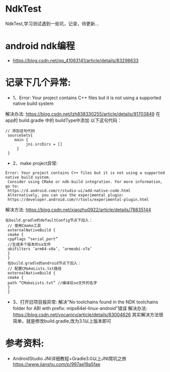 # NdkTest
NdkTest,学习测试遇到一些坑，记录，待更新...

 # android ndk编程
 * https://blog.csdn.net/qq_41063141/article/details/83298633

 # 记录下几个异常:
 * 1、Error: Your project contains C++ files but it is not using a supported native build system
 
 解决办法: https://blog.csdn.net/lzh838330255/article/details/81703849
   在app的 build.gradle 中的 buildType中添加 以下这句代码：
 ```
 // 添加这句代码
  sourceSets{
     main {
          jni.srcDirs = []
      }
  }
 ```

 * 2、make project异常:
 ```
 Error: Your project contains C++ files but it is not using a supported native build system.
  Consider using CMake or ndk-build integration. For more information, go to:
  https://d.android.com/r/studio-ui/add-native-code.html
  Alternatively, you can use the experimental plugin:
  https://developer.android.com/r/tools/experimental-plugin.html
 ```
 解决方法: https://blog.csdn.net/xiaozhu0922/article/details/78835144
```
在build.gradle的defaultConfig节点下加入：
 // 使用Cmake工具
 externalNativeBuild {
 cmake {
 cppFlags “serial_port”
 //生成多个版本的so文件
 abiFilters ‘arm64-v8a’, ‘armeabi-v7a’
 }
 }
 在build.gradle的android节点下加入：
 // 配置CMakeLists.txt路径
 externalNativeBuild {
 cmake {
 path “CMakeLists.txt” //编译后so文件的名字
 }
 }
```
* 3、打开旧项目报异常:
     解决"No toolchains found in the NDK toolchains folder for ABI with prefix: mips64el-linux-android"错误
     解决办法: https://blog.csdn.net/vocanicy/article/details/83004626
     其实解决方法很简单，就是修改build.gradle,改为3.1以上版本即可

# 参考资料:
* AndroidStudio JNI详细教程+Gradle3.0以上JNI爬坑之旅 https://www.jianshu.com/p/997ae19a5fae

